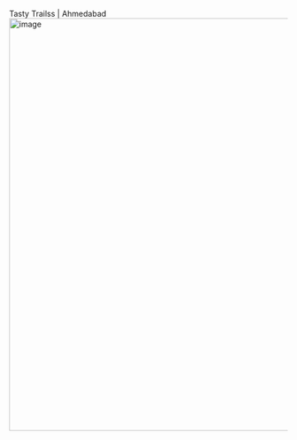 Tasty Trailss | Ahmedabad
<br/>
<img width="747" alt="image" src="https://github.com/pratyushdev-codes/TastyTrailss/assets/109750976/0cf98336-914f-4538-8df5-f8bfd585174f">

